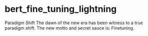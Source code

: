 # bert_fine_tuning_lightning
Paradigm Shift The dawn of the new era has been witness to a true paradigm shift. The new motto and secret sauce is: Finetuning.
